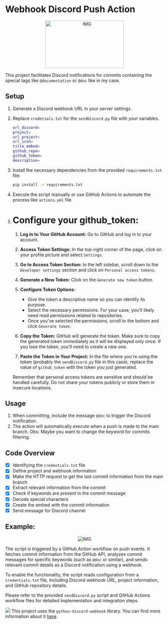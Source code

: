 # Webhook Discord Push Action

<div align=center>
<img src="https://imgur.com/IOtkCuf.png" width="250" height="150" alt="IMG">
</div>

This project facilitates Discord notifications for commits containing the special tags like `@documentation` or `@doc` like in my case.

## Setup

1. Generate a Discord webhook URL in your server settings.
2. Replace `credetials.txt` for the `sendDiscord.py` file with your variables.

      ```bash
      url_discord=
      project=
      url_project=
      url_icon=
      title_embed=
      github_repo=
      github_token=
      description=
      ```

3. Install the necessary dependencies from the provided `requirements.txt` file:

      ```bash
      pip install -r requirements.txt
      ```

4. Execute the script manually or use GitHub Actions to automate the process like `actions.yml` file.
5. # Configure your github_token:
      
      1. **Log in to Your GitHub Account:**
         Go to GitHub and log in to your account.
      
      2. **Access Token Settings:**
         In the top-right corner of the page, click on your profile picture and select `Settings`.
      
      3. **Go to Access Token Section:**
         In the left sidebar, scroll down to the `Developer settings` section and click on `Personal access tokens`.
      
      4. **Generate a New Token:**
         Click on the `Generate new token` button.
      
      5. **Configure Token Options:**
         - Give the token a descriptive name so you can identify its purpose.
         - Select the necessary permissions. For your case, you'll likely need read permissions related to repositories.
         - Once you've selected the permissions, scroll to the bottom and click `Generate token`.
      
      6. **Copy the Token:**
         GitHub will generate the token. Make sure to copy the generated token immediately as it will be displayed only once. If you lose the token, you'll need to create a new one.
      
      7. **Paste the Token in Your Project:**
         In the file where you're using the token (probably the `sendDiscord.py` file in this case), replace the value of `github_token` with the token you just generated.
      
      Remember that personal access tokens are sensitive and should be handled carefully. Do not share your tokens publicly or store them in insecure locations.

## Usage

1. When committing, include the message `@doc` to trigger the Discord notification.
2. The action will automatically execute when a push is made to the main branch.
   Obs: Maybe you want to change the keyword for commits filtering.
        
## Code Overview
- [x] Identifying the `credentials.txt` file
- [x] Define project and webhook information
- [x] Make the HTTP request to get the last commit information from the main branch
- [x] Extract relevant information from the commit
- [x] Check if keywords are present in the commit message
- [x] Decode special characters
- [x] Create the embed with the commit information
- [x] Send message for Discord channel

## Example:
<div align=center>
<img src="https://imgur.com/bQi4dmL.png" alt="IMG">
</div>



The script is triggered by a GitHub Action workflow on push events. It fetches commit information from the GitHub API, analyzes commit messages for specific keywords (such as `@doc` or similar), and sends relevant commit details as a Discord notification using a webhook.

To enable the functionality, the script reads configuration from a `credentials.txt` file, including Discord webhook URL, project information, and GitHub repository details.

Please refer to the provided `sendDiscord.py` script and GitHub Actions workflow files for detailed implementation and integration steps.

<img src="https://img.shields.io/badge/NOTE-DC143C?=for-the-badge&logo=&logoColor=white"> This project uses the `python-discord-webhook` library. You can find more information about it [here](https://github.com/lovvskillz/python-discord-webhook).
